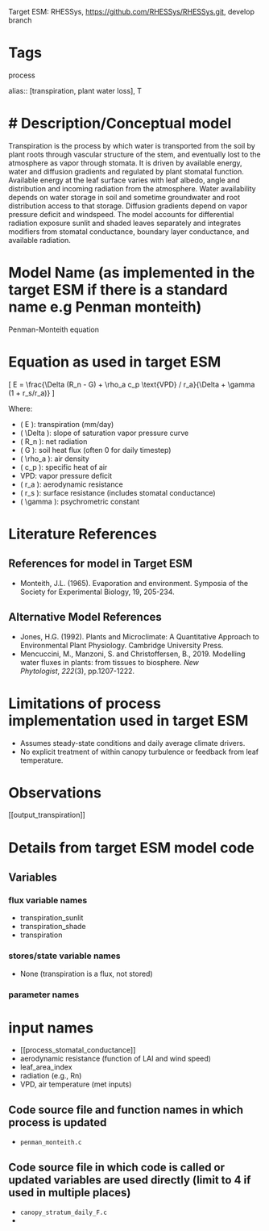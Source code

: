 Target ESM: RHESSys, https://github.com/RHESSys/RHESSys.git, develop branch

# Tags
process

alias:: [transpiration, plant water loss], T

# # Description/Conceptual model
Transpiration is the process by which water is transported from the soil by plant roots through vascular structure of the stem, and eventually lost to the atmosphere as vapor through stomata. It is driven by available energy, water and diffusion gradients  and regulated by plant stomatal function.  Available energy at the leaf surface varies with leaf albedo, angle and distribution and incoming radiation from the atmosphere. Water availability depends on water storage in soil and sometime groundwater and root distribution access to that storage. Diffusion gradients depend on vapor pressure deficit and windspeed.  The model accounts for differential radiation exposure sunlit and shaded leaves separately and integrates modifiers from stomatal conductance, boundary layer conductance, and available radiation.

# Model Name (as implemented in the target ESM if there is a standard name e.g Penman monteith)
Penman-Monteith equation

# Equation as used in target ESM
\[ E = \frac{\Delta (R_n - G) + \rho_a c_p \text{VPD} / r_a}{\Delta + \gamma (1 + r_s/r_a)} \]

Where:
- \( E \): transpiration (mm/day)
- \( \Delta \): slope of saturation vapor pressure curve
- \( R_n \): net radiation
- \( G \): soil heat flux (often 0 for daily timestep)
- \( \rho_a \): air density
- \( c_p \): specific heat of air
- VPD: vapor pressure deficit
- \( r_a \): aerodynamic resistance
- \( r_s \): surface resistance (includes stomatal conductance)
- \( \gamma \): psychrometric constant

# Literature References
## References for model in Target ESM
- Monteith, J.L. (1965). Evaporation and environment. Symposia of the Society for Experimental Biology, 19, 205-234.


## Alternative Model References

- Jones, H.G. (1992). Plants and Microclimate: A Quantitative Approach to Environmental Plant Physiology. Cambridge University Press.
- Mencuccini, M., Manzoni, S. and Christoffersen, B., 2019. Modelling water fluxes in plants: from tissues to biosphere. _New Phytologist_, _222_(3), pp.1207-1222.

# Limitations of process implementation used in target ESM
- Assumes steady-state conditions and daily average climate drivers.
- No explicit treatment of within canopy turbulence or feedback from leaf temperature.

# Observations

[[output_transpiration]]



# Details from target ESM model code
## Variables
### flux variable names
- transpiration_sunlit
- transpiration_shade
- transpiration

### stores/state variable names
- None (transpiration is a flux, not stored)

### parameter names

# input names

- [[process_stomatal_conductance]]
- aerodynamic resistance (function of LAI and wind speed)
- leaf_area_index
- radiation  (e.g., Rn)
- VPD, air temperature (met inputs)


## Code source file and function names in which process is updated
- `penman_monteith.c`

## Code source file in which code is called or updated variables are used directly (limit to 4 if used in multiple places)
- `canopy_stratum_daily_F.c`
-

